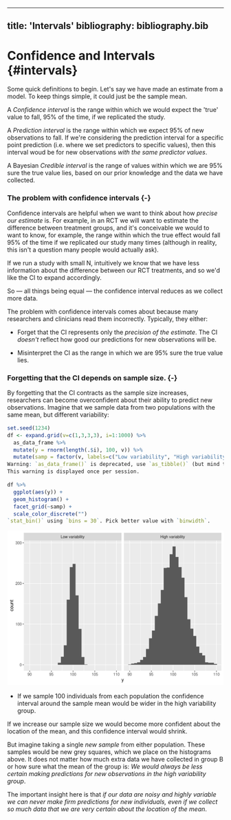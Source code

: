 
---
title: 'Intervals'
bibliography: bibliography.bib
---



# Confidence and Intervals {#intervals}

Some quick definitions to begin. Let's say we have made an estimate from a
model. To keep things simple, it could just be the sample mean.

<!-- TODO: EXPAND ON THESE DEFINITIONS AND USE GRAPHICS AND PLOTS TO ILLUSTRATE -->

A _Confidence interval_ is the range within which we would expect the 'true'
value to fall, 95% of the time, if we replicated the study.

A _Prediction interval_ is the range within which we expect 95% of new
observations to fall. If we're considering the prediction interval for a
specific point prediction (i.e. where we set predictors to specific values),
then this interval woud be for new observations _with the same predictor
values_.

A Bayesian _Credible interval_ is the range of values within which we are 95%
sure the true value lies, based on our prior knowledge and the data we have
collected.

### The problem with confidence intervals {-}

Confidence intervals are helpful when we want to think about how _precise our
estimate_ is. For example, in an RCT we will want to estimate the difference
between treatment groups, and it's conceivable we would to want to know, for
example, the range within which the true effect would fall 95% of the time if we
replicated our study many times (although in reality, this isn't a question many
people would actually ask).

If we run a study with small N, intuitively we know that we have less
information about the difference between our RCT treatments, and so we'd like
the CI to expand accordingly.

So — all things being equal — the confidence interval reduces as we collect more
data.

The problem with confidence intervals comes about because many researchers and
clinicians read them incorrectly. Typically, they either:

-   Forget that the CI represents only the _precision of the estimate_. The CI
    _doesn't_ reflect how good our predictions for new observations will be.

-   Misinterpret the CI as the range in which we are 95% sure the true value
    lies.

### Forgetting that the CI depends on sample size. {-}

By forgetting that the CI contracts as the sample size increases, researchers
can become overconfident about their ability to predict new observations.
Imagine that we sample data from two populations with the same mean, but
different variability:


```r
set.seed(1234)
df <- expand.grid(v=c(1,3,3,3), i=1:1000) %>%
  as_data_frame %>%
  mutate(y = rnorm(length(.$i), 100, v)) %>%
  mutate(samp = factor(v, labels=c("Low variability", "High variability")))
Warning: `as_data_frame()` is deprecated, use `as_tibble()` (but mind the new semantics).
This warning is displayed once per session.
```


```r
df %>%
  ggplot(aes(y)) +
  geom_histogram() +
  facet_grid(~samp) +
  scale_color_discrete("")
`stat_bin()` using `bins = 30`. Pick better value with `binwidth`.
```

<img src="confidence-and-intervals_files/figure-html/unnamed-chunk-4-1.png" width="672" />

-   If we sample 100 individuals from each population the confidence interval
    around the sample mean would be wider in the high variability group.

If we increase our sample size we would become more confident about the location
of the mean, and this confidence interval would shrink.

But imagine taking a single _new sample_ from either population. These samples
would be new grey squares, which we place on the histograms above. It does not
matter how much extra data we have collected in group B or how sure what the
mean of the group is: _We would always be less certain making predictions for
new observations in the high variability group_.

The important insight here is that _if our data are noisy and highly variable we
can never make firm predictions for new individuals, even if we collect so much
data that we are very certain about the location of the mean_.

<!--


### But should I report the CI or not? {-}



 -->
